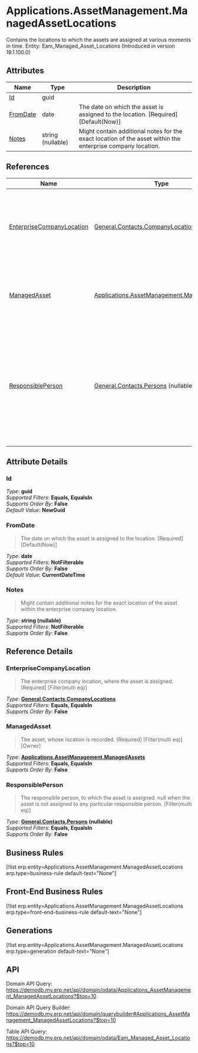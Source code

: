 # Applications.AssetManagement.ManagedAssetLocations

Contains the locations to which the assets are assigned at various moments in time. Entity: Eam_Managed_Asset_Locations (Introduced in version 19.1.100.0)

## Attributes

| Name | Type | Description |
| ---- | ---- | --- |
| [Id](Applications.AssetManagement.ManagedAssetLocations.md#Id) | guid |  
| [FromDate](Applications.AssetManagement.ManagedAssetLocations.md#FromDate) | date | The date on which the asset is assigned to the location. [Required] [Default(Now)] 
| [Notes](Applications.AssetManagement.ManagedAssetLocations.md#Notes) | string (nullable) | Might contain additional notes for the exact location of the asset within the enterprise company location. 

## References

| Name | Type | Description |
| ---- | ---- | --- |
| [EnterpriseCompanyLocation](Applications.AssetManagement.ManagedAssetLocations.md#EnterpriseCompanyLocation) | [General.Contacts.CompanyLocations](General.Contacts.CompanyLocations.md) | The enterprise company location, where the asset is assigned. [Required] [Filter(multi eq)] |
| [ManagedAsset](Applications.AssetManagement.ManagedAssetLocations.md#ManagedAsset) | [Applications.AssetManagement.ManagedAssets](Applications.AssetManagement.ManagedAssets.md) | The asset, whose location is recorded. [Required] [Filter(multi eq)] [Owner] |
| [ResponsiblePerson](Applications.AssetManagement.ManagedAssetLocations.md#ResponsiblePerson) | [General.Contacts.Persons](General.Contacts.Persons.md) (nullable) | The responsible person, to which the asset is assigned. null when the asset is not assigned to any particular responsible person. [Filter(multi eq)] |


## Attribute Details

### Id

_Type_: **guid**  
_Supported Filters_: **Equals, EqualsIn**  
_Supports Order By_: **False**  
_Default Value_: **NewGuid**  

### FromDate

> The date on which the asset is assigned to the location. [Required] [Default(Now)]

_Type_: **date**  
_Supported Filters_: **NotFilterable**  
_Supports Order By_: **False**  
_Default Value_: **CurrentDateTime**  

### Notes

> Might contain additional notes for the exact location of the asset within the enterprise company location.

_Type_: **string (nullable)**  
_Supported Filters_: **NotFilterable**  
_Supports Order By_: **False**  


## Reference Details

### EnterpriseCompanyLocation

> The enterprise company location, where the asset is assigned. [Required] [Filter(multi eq)]

_Type_: **[General.Contacts.CompanyLocations](General.Contacts.CompanyLocations.md)**  
_Supported Filters_: **Equals, EqualsIn**  
_Supports Order By_: **False**  

### ManagedAsset

> The asset, whose location is recorded. [Required] [Filter(multi eq)] [Owner]

_Type_: **[Applications.AssetManagement.ManagedAssets](Applications.AssetManagement.ManagedAssets.md)**  
_Supported Filters_: **Equals, EqualsIn**  
_Supports Order By_: **False**  

### ResponsiblePerson

> The responsible person, to which the asset is assigned. null when the asset is not assigned to any particular responsible person. [Filter(multi eq)]

_Type_: **[General.Contacts.Persons](General.Contacts.Persons.md) (nullable)**  
_Supported Filters_: **Equals, EqualsIn**  
_Supports Order By_: **False**  



## Business Rules

[!list erp.entity=Applications.AssetManagement.ManagedAssetLocations erp.type=business-rule default-text="None"]

## Front-End Business Rules

[!list erp.entity=Applications.AssetManagement.ManagedAssetLocations erp.type=front-end-business-rule default-text="None"]

## Generations

[!list erp.entity=Applications.AssetManagement.ManagedAssetLocations erp.type=generation default-text="None"]

## API

Domain API Query:
<https://demodb.my.erp.net/api/domain/odata/Applications_AssetManagement_ManagedAssetLocations?$top=10>

Domain API Query Builder:
<https://demodb.my.erp.net/api/domain/querybuilder#Applications_AssetManagement_ManagedAssetLocations?$top=10>

Table API Query:
<https://demodb.my.erp.net/api/domain/odata/Eam_Managed_Asset_Locations?$top=10>

